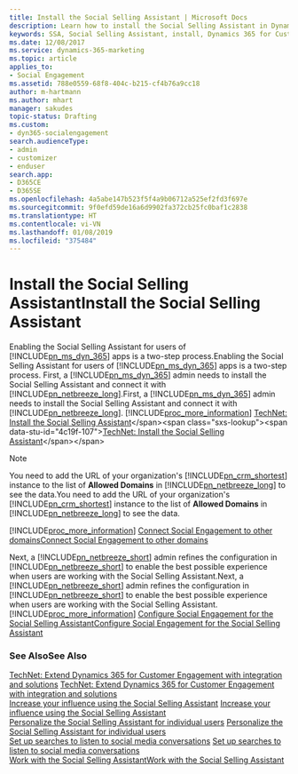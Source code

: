 ```yaml
---
title: Install the Social Selling Assistant | Microsoft Docs
description: Learn how to install the Social Selling Assistant in Dynamics 365 for Customer Engagement apps.
keywords: SSA, Social Selling Assistant, install, Dynamics 365 for Customer Engagement
ms.date: 12/08/2017
ms.service: dynamics-365-marketing
ms.topic: article
applies_to:
- Social Engagement
ms.assetid: 788e0559-68f8-404c-b215-cf4b76a9cc18
author: m-hartmann
ms.author: mhart
manager: sakudes
topic-status: Drafting
ms.custom:
- dyn365-socialengagement
search.audienceType:
- admin
- customizer
- enduser
search.app:
- D365CE
- D365SE
ms.openlocfilehash: 4a5abe147b523f5f4a9b06712a525ef2fd3f697e
ms.sourcegitcommit: 9f0efd59de16a6d9902fa372cb25fc0baf1c2838
ms.translationtype: HT
ms.contentlocale: vi-VN
ms.lasthandoff: 01/08/2019
ms.locfileid: "375484"
---
```

# <a name="install-the-social-selling-assistant"></a><span data-ttu-id="4c19f-104">Install the Social Selling Assistant</span><span class="sxs-lookup"><span data-stu-id="4c19f-104">Install the Social Selling Assistant</span></span>
<span data-ttu-id="4c19f-105">Enabling the Social Selling Assistant for users of [!INCLUDE[pn_ms_dyn_365](../includes/pn-ms-dyn-365.md)] apps is a two-step process.</span><span class="sxs-lookup"><span data-stu-id="4c19f-105">Enabling the Social Selling Assistant for users of [!INCLUDE[pn_ms_dyn_365](../includes/pn-ms-dyn-365.md)] apps is a two-step process.</span></span> <span data-ttu-id="4c19f-106">First, a [!INCLUDE[pn_ms_dyn_365](../includes/pn-ms-dyn-365.md)] admin needs to install the Social Selling Assistant and connect it with [!INCLUDE[pn_netbreeze_long](../includes/pn-social-engagement-long.md)].</span><span class="sxs-lookup"><span data-stu-id="4c19f-106">First, a [!INCLUDE[pn_ms_dyn_365](../includes/pn-ms-dyn-365.md)] admin needs to install the Social Selling Assistant and connect it with [!INCLUDE[pn_netbreeze_long](../includes/pn-social-engagement-long.md)].</span></span> [!INCLUDE[proc_more_information](../includes/proc-more-information.md)] <span data-ttu-id="4c19f-107">[TechNet: Install the Social Selling Assistant](https://technet.microsoft.com/library/mt793319\(CRM.8\).aspx)</span><span class="sxs-lookup"><span data-stu-id="4c19f-107">[TechNet: Install the Social Selling Assistant](https://technet.microsoft.com/library/mt793319\(CRM.8\).aspx)</span></span>  
  
> [!NOTE]
>  <span data-ttu-id="4c19f-108">You need to add the URL of your organization's [!INCLUDE[pn_crm_shortest](../includes/pn-crm-shortest.md)] instance to the list of **Allowed Domains** in [!INCLUDE[pn_netbreeze_long](../includes/pn-social-engagement-long.md)] to see the data.</span><span class="sxs-lookup"><span data-stu-id="4c19f-108">You need to add the URL of your organization's [!INCLUDE[pn_crm_shortest](../includes/pn-crm-shortest.md)] instance to the list of **Allowed Domains** in [!INCLUDE[pn_netbreeze_long](../includes/pn-social-engagement-long.md)] to see the data.</span></span>  
> 
> [!INCLUDE[proc_more_information](../includes/proc-more-information.md)] <span data-ttu-id="4c19f-109">[Connect Social Engagement to other domains](connect-other-domains.md)</span><span class="sxs-lookup"><span data-stu-id="4c19f-109">[Connect Social Engagement to other domains](connect-other-domains.md)</span></span>  
  
 <span data-ttu-id="4c19f-110">Next, a [!INCLUDE[pn_netbreeze_short](../includes/pn-social-engagement-short.md)] admin refines the configuration in [!INCLUDE[pn_netbreeze_short](../includes/pn-social-engagement-short.md)] to enable the best possible experience when users are working with the Social Selling Assistant.</span><span class="sxs-lookup"><span data-stu-id="4c19f-110">Next, a [!INCLUDE[pn_netbreeze_short](../includes/pn-social-engagement-short.md)] admin refines the configuration in [!INCLUDE[pn_netbreeze_short](../includes/pn-social-engagement-short.md)] to enable the best possible experience when users are working with the Social Selling Assistant.</span></span> [!INCLUDE[proc_more_information](../includes/proc-more-information.md)] <span data-ttu-id="4c19f-111">[Configure Social Engagement for the Social Selling Assistant](configure-social-selling-assistant.md)</span><span class="sxs-lookup"><span data-stu-id="4c19f-111">[Configure Social Engagement for the Social Selling Assistant](configure-social-selling-assistant.md)</span></span>  
  
### <a name="see-also"></a><span data-ttu-id="4c19f-112">See Also</span><span class="sxs-lookup"><span data-stu-id="4c19f-112">See Also</span></span>  
 <span data-ttu-id="4c19f-113">[TechNet: Extend Dynamics 365 for Customer Engagement with integration and solutions](https://technet.microsoft.com/library/dn832126.aspx) </span><span class="sxs-lookup"><span data-stu-id="4c19f-113">[TechNet: Extend Dynamics 365 for Customer Engagement with integration and solutions](https://technet.microsoft.com/library/dn832126.aspx) </span></span>  
 <span data-ttu-id="4c19f-114">[Increase your influence using the Social Selling Assistant](social-selling-assistant-overview.md) </span><span class="sxs-lookup"><span data-stu-id="4c19f-114">[Increase your influence using the Social Selling Assistant](social-selling-assistant-overview.md) </span></span>  
 <span data-ttu-id="4c19f-115">[Personalize the Social Selling Assistant for individual users](personalize-social-selling-assistant.md) </span><span class="sxs-lookup"><span data-stu-id="4c19f-115">[Personalize the Social Selling Assistant for individual users](personalize-social-selling-assistant.md) </span></span>  
 <span data-ttu-id="4c19f-116">[Set up searches to listen to social media conversations](set-up-searches.md) </span><span class="sxs-lookup"><span data-stu-id="4c19f-116">[Set up searches to listen to social media conversations](set-up-searches.md) </span></span>  
 [<span data-ttu-id="4c19f-117">Work with the Social Selling Assistant</span><span class="sxs-lookup"><span data-stu-id="4c19f-117">Work with the Social Selling Assistant</span></span>](work-with-social-selling-assistant.md)
